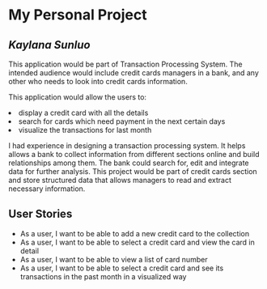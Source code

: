 # My Personal Project

## *Kaylana Sunluo*
<p>This application would be part of Transaction Processing System. The intended audience 
would include credit cards managers in a bank, and any other who needs to look into credit
cards information.</p>

<p>This application would allow the users to:
<li> display a credit card with all the details</li>
<li> search for cards which need payment in the next certain days</li>
<li> visualize the transactions for last month</li> </p>

<p>I had experience in designing a transaction processing system. It helps 
allows a bank to collect information from different sections online and 
build relationships among them. The bank could search for, edit and 
integrate data for further analysis. This project would be part of 
credit cards section and store structured data that allows managers to 
read and extract necessary information.</p>




## User Stories

- As a user, I want to be able to add a new credit card to the collection
- As a user, I want to be able to select a credit card and view the card in detail
- As a user, I want to be able to view a list of card number 
- As a user, I want to be able to select a credit card and 
  see its transactions in the past month in a visualized way
